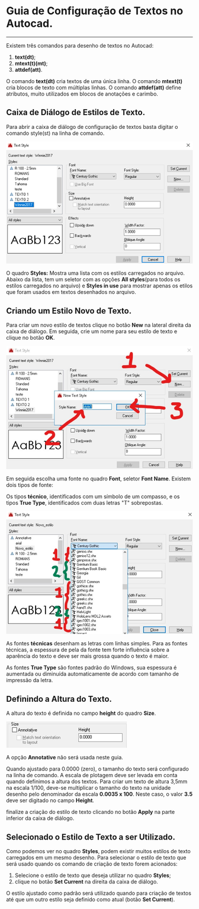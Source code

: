# Guia de Configuração de Textos no Autocad.
<hr>

Existem três comandos para desenho de textos no Autocad:

1. **text(dt)**;
2. **mtext(t)(mt)**;
3. **attdef(att)**.

O comando **text(dt)** cria textos de uma única linha. O comando **mtext(t)** cria blocos de texto com múltiplas linhas. O comando **attdef(att)** define atributos, muito utilizados em blocos de anotações e carimbo.

## Caixa de Diálogo de Estilos de Texto.

Para abrir a caixa de diálogo de configuração de textos basta digitar o comando style(st) na linha de comando.

![](textStyleDiag.png)


O quadro **Styles:** Mostra uma lista com os estilos carregados no arquivo. Abaixo da lista, tem um seletor com as opções **All styles**(para todos os estilos carregados no arquivo) e **Styles in use** para mostrar apenas os etilos que foram usados em textos desenhados no arquivo.

## Criando um Estilo Novo de Texto.

Para criar um novo estilo de textos clique no botão **New** na lateral direita da caixa de diálogo. Em seguida, crie um nome para seu estilo de texto e clique no botão **OK**.

![](novoEstilo.jpg)

Em seguida escolha uma fonte no quadro **Font**, seletor **Font Name**. Existem dois tipos de fonte:

Os tipos **técnico**, identificados com um símbolo de um compasso, e os tipos **True Type**, identificados com duas letras "T" sobrepostas.

![](tiposDeFonte.jpg)

As fontes **técnicas** desenham as letras com linhas simples. Para as fontes técnicas, a espessura de pela da fonte tem forte influência sobre a aparência do texto e deve ser mais grossa quando o texto é maior.

As fontes **True Type** são fontes padrão do Windows, sua espessura é aumentada ou diminuída automaticamente de acordo com tamanho de impressão da letra.

## Definindo a Altura do Texto.

A altura do texto é definida no campo **height** do quadro **Size**.

![](textHeight.png)

A opção **Annotative** não será usada neste guia.

Quando ajustado para 0.0000 (zero), o tamanho do texto será configurado na linha de comando. A escala de plotagem deve ser levada em conta quando definimos a altura dos textos. Para criar um texto de altura 3,5mm na escala 1/100, deve-se multiplicar o tamanho do texto na unidade desenho pelo denominador da escala **0.0035 x 100**. Neste caso, o valor **3.5** deve ser digitado no campo **Height**.

finalize a criação do estilo de texto clicando no botão **Apply** na parte inferior da caixa de diálogo.

## Selecionado o Estilo de Texto a ser Utilizado.

Como podemos ver no quadro **Styles**, podem existir muitos estilos de texto carregados em um mesmo desenho. Para selecionar o estilo de texto que será usado quando os comando de criação de texto forem acionados:

1. Selecione o estilo de texto que deseja utilizar no quadro **Styles**;
2. clique no botão **Set Current** na direita da caixa de diálogo.

O estilo ajustado como padrão será utilizado quando para criação de textos até que um outro estilo seja definido como atual (botão **Set Current**).
